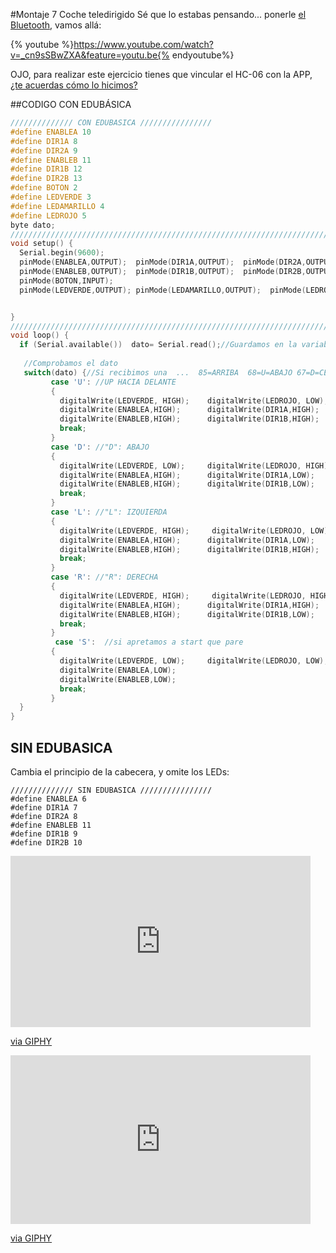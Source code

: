 #Montaje 7 Coche teledirigido
Sé que lo estabas pensando... ponerle [el Bluetooth](/mdulo_bluetooth.md), vamos allá:

{% youtube %}https://www.youtube.com/watch?v=_cn9sSBwZXA&feature=youtu.be{% endyoutube%}

OJO, para realizar este ejercicio tienes que vincular el HC-06 con la APP, [¿te acuerdas cómo lo hicimos?](/vincular_mvil.md)

##CODIGO CON EDUBÁSICA

```cpp
////////////// CON EDUBASICA ////////////////
#define ENABLEA 10
#define DIR1A 8
#define DIR2A 9
#define ENABLEB 11
#define DIR1B 12
#define DIR2B 13
#define BOTON 2
#define LEDVERDE 3
#define LEDAMARILLO 4
#define LEDROJO 5
byte dato;
/////////////////////////////////////////////////////////////////////////////////////////////////////
void setup() {
  Serial.begin(9600);
  pinMode(ENABLEA,OUTPUT);  pinMode(DIR1A,OUTPUT);  pinMode(DIR2A,OUTPUT);
  pinMode(ENABLEB,OUTPUT);  pinMode(DIR1B,OUTPUT);  pinMode(DIR2B,OUTPUT);
  pinMode(BOTON,INPUT);
  pinMode(LEDVERDE,OUTPUT); pinMode(LEDAMARILLO,OUTPUT);  pinMode(LEDROJO,OUTPUT);


}
/////////////////////////////////////////////////////////////////////////////////////////////////////
void loop() {
  if (Serial.available())  dato= Serial.read();//Guardamos en la variable dato el valor leido
       
   //Comprobamos el dato
   switch(dato) {//Si recibimos una  ...  85=ARRIBA  68=U=ABAJO 67=D=CENTRO  76=L=IZQUIERDA 82=R=DCHA  97=a  98=B  99=C
         case 'U': //UP HACIA DELANTE
         {
           digitalWrite(LEDVERDE, HIGH);    digitalWrite(LEDROJO, LOW);   digitalWrite(LEDAMARILLO, LOW);
           digitalWrite(ENABLEA,HIGH);      digitalWrite(DIR1A,HIGH);     digitalWrite(DIR2A,LOW);
           digitalWrite(ENABLEB,HIGH);      digitalWrite(DIR1B,HIGH);     digitalWrite(DIR2B,LOW);
           break;
         }
         case 'D': //"D": ABAJO
         {
           digitalWrite(LEDVERDE, LOW);     digitalWrite(LEDROJO, HIGH);   digitalWrite(LEDAMARILLO, LOW);
           digitalWrite(ENABLEA,HIGH);      digitalWrite(DIR1A,LOW);      digitalWrite(DIR2A,HIGH);
           digitalWrite(ENABLEB,HIGH);      digitalWrite(DIR1B,LOW);      digitalWrite(DIR2B,HIGH);
           break;
         }
         case 'L': //"L": IZQUIERDA
         {
           digitalWrite(LEDVERDE, HIGH);     digitalWrite(LEDROJO, LOW);    digitalWrite(LEDAMARILLO, HIGH);
           digitalWrite(ENABLEA,HIGH);      digitalWrite(DIR1A,LOW);       digitalWrite(DIR2A,HIGH);
           digitalWrite(ENABLEB,HIGH);      digitalWrite(DIR1B,HIGH);      digitalWrite(DIR2B,LOW);
           break;
         }
         case 'R': //"R": DERECHA
         {
           digitalWrite(LEDVERDE, HIGH);     digitalWrite(LEDROJO, HIGH);    digitalWrite(LEDAMARILLO, HIGH);
           digitalWrite(ENABLEA,HIGH);      digitalWrite(DIR1A,HIGH);      digitalWrite(DIR2A,LOW);
           digitalWrite(ENABLEB,HIGH);      digitalWrite(DIR1B,LOW);       digitalWrite(DIR2B,HIGH);
           break;
         }
          case 'S':  //si apretamos a start que pare
         {
           digitalWrite(LEDVERDE, LOW);     digitalWrite(LEDROJO, LOW);    digitalWrite(LEDAMARILLO, LOW);
           digitalWrite(ENABLEA,LOW);
           digitalWrite(ENABLEB,LOW);  
           break;
         }      
  }
}
```

## SIN EDUBASICA

Cambia el principio de la cabecera, y omite los LEDs:

```cpp+lineNumbers:true
////////////// SIN EDUBASICA ////////////////
#define ENABLEA 6
#define DIR1A 7
#define DIR2A 8
#define ENABLEB 11
#define DIR1B 9
#define DIR2B 10
```



<iframe src="https://giphy.com/embed/l3vQYPi2ow7YWXQFW" width="480" height="274" frameBorder="0" class="giphy-embed" allowFullScreen></iframe><p><a href="https://giphy.com/gifs/aardman-fun-cartoon-l3vQYPi2ow7YWXQFW">via GIPHY</a></p>

<iframe src="https://giphy.com/embed/bXgimR7bxcHAc" width="480" height="270" frameBorder="0" class="giphy-embed" allowFullScreen></iframe><p><a href="https://giphy.com/gifs/arduino-arducar-car-bXgimR7bxcHAc">via GIPHY</a></p>



